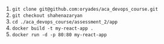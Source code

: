 1.  `git clone git@github.com:oryades/aca_devops_course.git`
2.  `git checkout shahenazaryan`
3.  `cd ./aca_devops_course/assessment_2/app`
4.  `docker build -t my-react-app .`
5.  `docker run -d -p 80:80 my-react-app`
